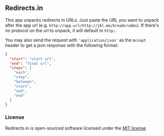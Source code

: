 ## Redirects.in

This app unpacks redirects in URLs. Just paste the URL you want to unpack after the app url (e.g. `http://app.url/http://jbl.me/breadcrumbs`). If there's no protocol on the url to unpack, it will default to `http:`.

You may also send the request with `'application/json'` as the `Accept` header to get a json response with the following format:

```json
{
  "start": "start url",
  "end": "final url",
  "steps": [
    "each",
    "step",
    "between",
    "start",
    "and",
    "end"
  ]
}
```

### License

Redirects.in is open-sourced software licensed under the [MIT license](http://opensource.org/licenses/MIT)
